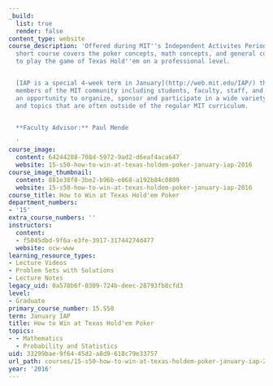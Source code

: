 ```yaml
---
_build:
  list: true
  render: false
content_type: website
course_description: 'Offered during MIT''s Independent Activites Period (IAP), this
  short course covers the poker concepts, math concepts, and general concepts needed
  to play the game of Texas Hold''em on a professional level.


  [IAP is a special 4-week term in January](http://web.mit.edu/IAP/) that provides
  members of the MIT community including students, faculty, staff, and alums with
  an opportunity to organize, sponsor and participate in a wide variety of activities
  and topics that are often outside of the regular MIT curriculum.


  **Faculty Advisor:** Paul Mende

  '
course_image:
  content: 64244208-708d-5972-9ad2-d6eaf4aca647
  website: 15-s50-how-to-win-at-texas-holdem-poker-january-iap-2016
course_image_thumbnail:
  content: 881e38f8-3be2-b96b-e868-a192b84c0809
  website: 15-s50-how-to-win-at-texas-holdem-poker-january-iap-2016
course_title: How to Win at Texas Hold'em Poker
department_numbers:
- '15'
extra_course_numbers: ''
instructors:
  content:
  - f5045dbd-9f6a-e3fe-3917-31744274d477
  website: ocw-www
learning_resource_types:
- Lecture Videos
- Problem Sets with Solutions
- Lecture Notes
legacy_uid: 0a578b6f-0309-724b-deec-28793fb8cfd3
level:
- Graduate
primary_course_number: 15.S50
term: January IAP
title: How to Win at Texas Hold'em Poker
topics:
- - Mathematics
  - Probability and Statistics
uid: 33299bae-9f64-45d2-a8d9-618c79e33757
url_path: courses/15-s50-how-to-win-at-texas-holdem-poker-january-iap-2016
year: '2016'
---
```

